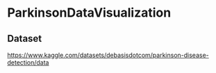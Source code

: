 # ParkinsonDataVisualization

## Dataset
https://www.kaggle.com/datasets/debasisdotcom/parkinson-disease-detection/data
